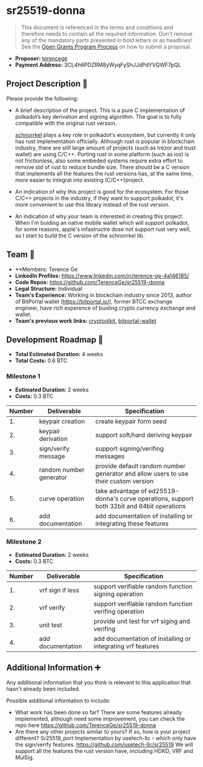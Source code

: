 # sr25519-donna

> This document is referenced in the terms and conditions and therefore needs to contain all the required information. Don't remove any of the mandatory parts presented in bold letters or as headlines! See the [Open Grants Program Process](https://github.com/w3f/Open-Grants-Program/blob/master/README_2.md) on how to submit a proposal.

* **Proposer:** [terencege](https://github.com/TerenceGe)
* **Payment Address:** 3CL4h6PDZRM8yWyqFyShJJdPdYVQWF7pQL

## Project Description :page_facing_up:

Please provide the following:

* A brief description of the project.
  This is a pure C implementation of polkadot’s key derivation and signing algorithm. The goal is to fully compatible with the original rust version.

  [schnorrkel](https://wiki.polkadot.network/docs/en/learn-cryptography) plays a key role in polkadot's ecosystem, but currently it only has rust implementation officially. Although rust is popular in blockchain industry, there are still large amount of projects (such as trezor and trust wallet) are using C/C++. Porting rust in some platform (such as ios) is not frictionless, also some embeded systems require extra effort to remove std of rust to reduce bundle size. There should be a C version that implements all the features the rust versions has, at the same time, more easier to integrat into existing (C/C++)project.

* An indication of why this project is good for the ecosystem.
  For those C/C++ projects in the industry, if they want to support polkadot, it's more convenient to use this library instead of the rust version.
* An indication of why your team is interested in creating this project.
  When I'm buiding an native mobile wallet which will support polkadot, for some reasons, apple's infastructre dose not support rust very well, so I start to build the C version of the schnorrkel lib.

## Team :busts_in_silhouette:

* **Members: Terence Ge
* **LinkedIn Profiles:** https://www.linkedin.com/in/terence-ge-4a146185/
* **Code Repos:** https://github.com/TerenceGe/sr25519-donna
* **Legal Structure:** Individual
* **Team's Experience:** Working in blockchain industry since 2013, author of BitPortal wallet (https://bitportal.io/), former BTCC exchange engineer, have rich experence of buiding crypto currency exchange and wallet.
* **Team's previous work links:** [cryptoolkit](https://github.com/TerenceGe/cryptoolkit), [bitportal-wallet](https://github.com/TerenceGe/bitportal-wallet)

## Development Roadmap :nut_and_bolt:

* **Total Estimated Duration:** 4 weeks
* **Total Costs:** 0.6 BTC

### Milestone 1

* **Estimated Duration:** 2 weeks
* **Costs:** 0.3 BTC

| Number | Deliverable | Specification |
| ------------- | ------------- | ------------- |
| 1. | keypair creation | create keypair form seed |
| 2. | keypair derivation | support soft/hard deriving keypair |
| 3. | sign/verify message | support signing/verifing messages |
| 4. | random number generator | provide default random number generator and allow users to use their custom version |
| 5. | curve operation | take advantage of ed25519-donna's curve operations, support both 32bit and 64bit operations |
| 6. | add documentation | add documentation of installing or integrating these features |

### Milestone 2

* **Estimated Duration:** 2 weeks
* **Costs:** 0.3 BTC

| Number | Deliverable | Specification |
| ------------- | ------------- | ------------- |
| 1. | vrf sign if less | support verifiable random function signing operation |
| 2. | vrf verify | support verifiable random function verifing operation |
| 3. | unit test | provide unit test for vrf siging and verifing |
| 4. | add documentation | add documentation of installing or integrating vrf features |

## Additional Information :heavy_plus_sign:

Any additional information that you think is relevant to this application that hasn't already been included.

Possible additional information to include:

* What work has been done so far?
There are some features already implemented, although need some improvement, you can check the repo here https://github.com/TerenceGe/sr25519-donna
* Are there any other projects similar to yours? If so, how is your project different?
Sr25519_port Implementation by usetech-llc - which only have the sign/verify features. https://github.com/usetech-llc/sr25519
We will support all the features the rust version have, including HDKD, VRF and MulSig.

